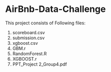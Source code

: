 # AirBnb-Data-Challenge

This project consists of Following files:
1) scoreboard.csv
2) submission.csv
3) xgboost.csv
4) GBM.r
5) RandomForest.R
6) XGBOOST.r
7) PPT_Project 2_Group4.pdf 
